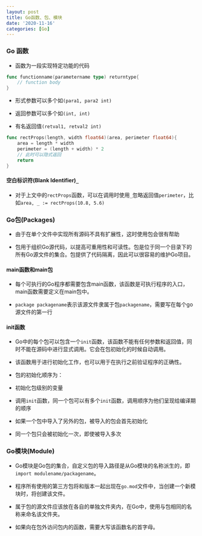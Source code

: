 ```yaml
---
layout: post
title: Go函数、包、模块
date: '2020-11-16'
categories: [Go]
---
```


### Go 函数

- 函数为一段实现特定功能的代码

```go
func functionname(parametername type) returntype{
    // function body
}
```

- 形式参数可以多个如`(para1, para2 int)`

- 返回参数可以多个如`(int, int)`

- 有名返回值`(retval1, retval2 int)`
```go
func rectProps(length, width float64)(area, perimeter float64){
    area = length * width
    perimeter = (length + width) * 2
    // 此时可以隐式返回
    return
}
```

#### 空白标识符(Blank Identifier)`_`

- 对于上文中的`rectProps`函数，可以在调用时使用`_`忽略返回值`perimeter`，比如`area, _ := rectProps(10.8, 5.6)`


### Go包(Packages)

- 由于在单个文件中实现所有源码不具有扩展性，这时使用包会很有帮助

- 包用于组织Go源代码，以提高可重用性和可读性。包是位于同一个目录下的所有Go源文件的集合。包提供了代码隔离，因此可以很容易的维护Go项目。

#### main函数和main包

- 每个可执行的Go程序都需要包含main函数，该函数是可执行程序的入口，main函数需要定义在main包中。

- `package packagename`表示该源文件隶属于包`packagename`，需要写在每个go源文件的第一行

#### init函数

- Go中的每个包可以包含一个`init`函数，该函数不能有任何参数和返回值，同时不能在源码中进行显式调用。它会在包初始化的时候自动调用。
 - 该函数用于进行初始化工作，也可以用于在执行之前验证程序的正确性。

- 包的初始化顺序为：
 - 初始化包级别的变量
 - 调用`init`函数，同一个包可以有多个`init`函数，调用顺序为他们呈现给编译期的顺序

- 如果一个包中导入了另外的包，被导入的包会首先初始化

- 同一个包只会被初始化一次，即使被导入多次

### Go模块(Module)

- Go模块是Go包的集合，自定义包的导入路径是从Go模块的名称派生的，即`import modulename/packagename`。

- 程序所有使用的第三方包将和版本一起出现在`go.mod`文件中，当创建一个新模块时，将创建该文件。

- 属于包的源文件应该放在各自的单独文件夹内，在Go中，使用与包相同的名称来命名该文件夹。

- 如果向在包外访问包内的函数，需要大写该函数名的首字母。


